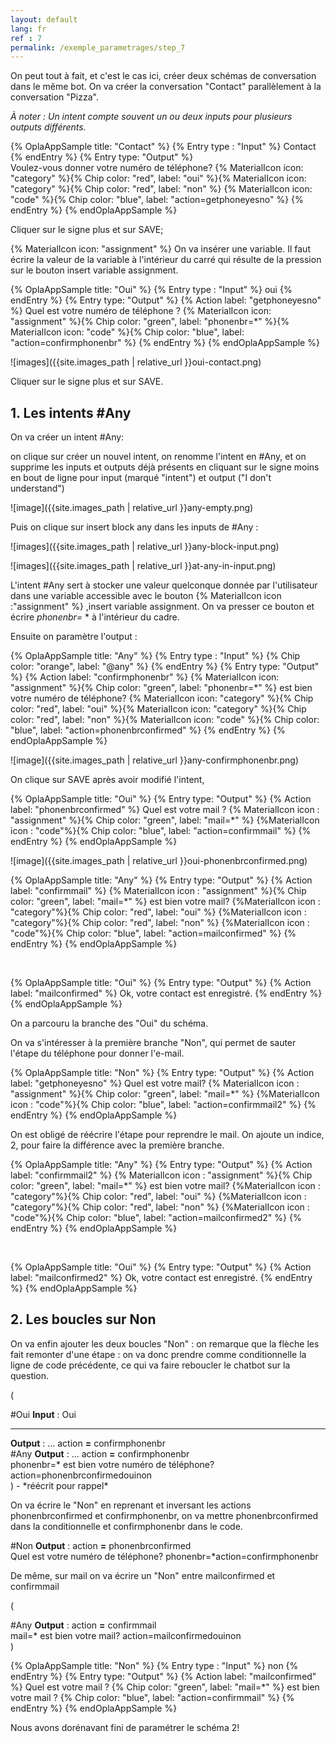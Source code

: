 ```yaml
---
layout: default
lang: fr
ref : 7
permalink: /exemple_parametrages/step_7
---
```


On peut tout à fait, et c'est le cas ici, créer deux schémas de conversation dans le même bot. On va créer la conversation "Contact" parallèlement à la conversation "Pizza".

*À noter : Un intent compte souvent un ou deux inputs pour plusieurs outputs différents.*




{% OplaAppSample title: "Contact" %}
  {% Entry type : "Input" %}
    Contact
  {% endEntry %}
  {% Entry type: "Output" %}  
    Voulez-vous donner votre numéro de téléphone? {% MaterialIcon icon: "category" %}{% Chip color: "red", label: "oui" %}{% MaterialIcon icon: "category" %}{% Chip color: "red", label: "non" %} {% MaterialIcon icon: "code" %}{% Chip color: "blue", label: "action=getphoneyesno" %}
  {% endEntry %}
{% endOplaAppSample %}






Cliquer sur le signe plus et sur SAVE;

 {% MaterialIcon icon: "assignment" %}
On va insérer une variable. Il faut écrire la valeur de la variable à l'intérieur du carré qui résulte de la pression sur le bouton insert variable assignment.<br>



{% OplaAppSample title: "Oui" %}
  {% Entry type : "Input" %}
    oui
  {% endEntry %}
  {% Entry type: "Output" %} 
    {% Action label: "getphoneyesno" %} 
    Quel est votre numéro de téléphone ? {% MaterialIcon icon: "assignment" %}{% Chip color: "green", label: "phonenbr=*" %}{% MaterialIcon icon: "code" %}{% Chip color: "blue", label: "action=confirmphonenbr" %}
  {% endEntry %}
{% endOplaAppSample %}


![images]({{site.images_path | relative_url }}oui-contact.png)

Cliquer sur le signe plus et sur SAVE.

## 1. Les intents #Any

On va créer un intent #Any:

on clique sur créer un nouvel intent, on renomme l'intent en #Any, et on supprime les inputs et outputs déjà présents en cliquant sur le signe moins en bout de ligne pour input (marqué "intent") et output ("I don't understand")

![image]({{site.images_path | relative_url }}any-empty.png)

Puis on clique sur insert block any dans les inputs de #Any :

![images]({{site.images_path | relative_url }}any-block-input.png)

![images]({{site.images_path | relative_url }}at-any-in-input.png)

L'intent #Any sert à stocker une valeur quelconque donnée par l'utilisateur dans une variable accessible avec le bouton {% MaterialIcon icon :"assignment" %} ,insert variable assignment. On va presser ce bouton et écrire *phonenbr=* * à l'intérieur du cadre.

Ensuite on paramètre l'output :


{% OplaAppSample title: "Any" %}
  {% Entry type : "Input" %}
    {% Chip color: "orange", label: "@any" %}
  {% endEntry %}
  {% Entry type: "Output" %} 
    {% Action label: "confirmphonenbr" %} 
    {% MaterialIcon icon: "assignment" %}{% Chip color: "green", label: "phonenbr=*" %} est bien votre numéro de téléphone? {% MaterialIcon icon: "category" %}{% Chip color: "red", label: "oui" %}{% MaterialIcon icon: "category" %}{% Chip color: "red", label: "non" %}{% MaterialIcon icon: "code" %}{% Chip color: "blue", label: "action=phonenbrconfirmed" %}
  {% endEntry %}
{% endOplaAppSample %}




![image]({{site.images_path | relative_url }}any-confirmphonenbr.png)

On clique sur SAVE après avoir modifié l'intent,

{% OplaAppSample title: "Oui" %}
  {% Entry type: "Output" %}
    {% Action label: "phonenbrconfirmed" %}
    Quel est votre mail ? {% MaterialIcon icon : "assignment" %}{% Chip color: "green", label: "mail=*" %} {%MaterialIcon icon : "code"%}{% Chip color: "blue", label: "action=confirmmail" %} 
  {% endEntry %}
{% endOplaAppSample %}

![image]({{site.images_path | relative_url }}oui-phonenbrconfirmed.png)


{% OplaAppSample title: "Any" %}
  {% Entry type: "Output" %}
    {% Action label: "confirmmail" %}
    {% MaterialIcon icon : "assignment" %}{% Chip color: "green", label: "mail=*" %} est bien votre mail? {%MaterialIcon icon : "category"%}{% Chip color: "red", label: "oui" %} {%MaterialIcon icon : "category"%}{% Chip color: "red", label: "non" %} {%MaterialIcon icon : "code"%}{% Chip color: "blue", label: "action=mailconfirmed" %} 
  {% endEntry %}
{% endOplaAppSample %}

<br>

{% OplaAppSample title: "Oui" %}
  {% Entry type: "Output" %}
    {% Action label: "mailconfirmed" %}
    Ok, votre contact est enregistré.
  {% endEntry %}
{% endOplaAppSample %}


On a parcouru la branche des "Oui" du schéma.

On va s'intéresser à la première branche "Non", qui permet de sauter l'étape du téléphone pour donner l'e-mail.


{% OplaAppSample title: "Non" %}
  {% Entry type: "Output" %}
    {% Action label: "getphoneyesno" %}
    Quel est votre mail? {% MaterialIcon icon : "assignment" %}{% Chip color: "green", label: "mail=*" %}  {%MaterialIcon icon : "code"%}{% Chip color: "blue", label: "action=confirmmail2" %} 
  {% endEntry %}
{% endOplaAppSample %}




On est obligé de réécrire l'étape pour reprendre le mail. On ajoute un indice, 2, pour faire la différence avec la première branche.


{% OplaAppSample title: "Any" %}
  {% Entry type: "Output" %}
    {% Action label: "confirmmail2" %}
    {% MaterialIcon icon : "assignment" %}{% Chip color: "green", label: "mail=*" %} est bien votre mail? {%MaterialIcon icon : "category"%}{% Chip color: "red", label: "oui" %} {%MaterialIcon icon : "category"%}{% Chip color: "red", label: "non" %} {%MaterialIcon icon : "code"%}{% Chip color: "blue", label: "action=mailconfirmed2" %} 
  {% endEntry %}
{% endOplaAppSample %}

<br>

{% OplaAppSample title: "Oui" %}
  {% Entry type: "Output" %}
    {% Action label: "mailconfirmed2" %}
Ok, votre contact est enregistré.
  {% endEntry %}
{% endOplaAppSample %}



## 2. Les boucles sur Non

On va enfin ajouter les deux boucles "Non" : on remarque que la flèche les fait remonter d'une étape : on va donc prendre comme conditionnelle la ligne de code précédente, ce qui va faire reboucler le chatbot sur la question.

(
<div class="OplaAppSample_loopWraper">

<div class="OplaAppSample">
<span class="OplaAppSample-title">#Oui</span>
<b>Input</b> : Oui
<hr/>
<b>Output</b> : ... action <b class="u-textColor_red">=</b> confirmphonenbr<br>
</div>

<div class="OplaAppSample">
<span class="OplaAppSample-title">#Any</span>
<b>Output</b> : ... action <b class="u-textColor_red">=</b> confirmphonenbr<br><span class="chip chip_green">phonenbr=*</span> est bien votre numéro de téléphone?
<span class="chip chip_blue">action=phonenbrconfirmed</span><span class="chip chip_red">oui</span><span class="chip chip_red">non</span>
</div>

</div>
 ) - *réécrit pour rappel*

 On va écrire le "Non" en reprenant et inversant les actions phonenbrconfirmed et confirmphonenbr, on va mettre phonenbrconfirmed dans la conditionnelle et confirmphonenbr dans le code.

<div class="OplaAppSample">
<span class="OplaAppSample-title">#Non</span>
<b>Output</b> : action <b class="u-textColor_red">=</b> phonenbrconfirmed<br>
Quel est votre numéro de téléphone? <span class="chip chip_green">phonenbr=*</span><span class="chip chip_blue">action=confirmphonenbr</span>
</div>

De même, sur mail on va écrire un "Non" entre mailconfirmed et confirmmail

(
<div class="OplaAppSample_loopWraper">

<div class="OplaAppSample">
<span class="OplaAppSample-title">#Any</span>
<b>Output</b> : action <b class="u-textColor_red">=</b> confirmmail<br><span class="chip chip_green">mail=*</span> est bien votre mail?
<span class="chip chip_blue">action=mailconfirmed</span><span class="chip chip_red">oui</span><span class="chip chip_red">non</span>
</div>

</div>
)

{% OplaAppSample title: "Non" %}
  {% Entry type : "Input" %}
    non
  {% endEntry %}
  {% Entry type: "Output" %}
    {% Action label: "mailconfirmed" %}
    Quel est votre mail ? {% Chip color: "green", label: "mail=*" %} est bien votre mail ? {% Chip color: "blue", label: "action=confirmmail" %} 
  {% endEntry %}
{% endOplaAppSample %}

Nous avons dorénavant fini de paramétrer le schéma 2!